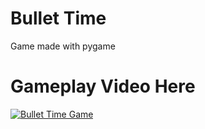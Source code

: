 # Bullet Time
Game made with pygame

# Gameplay Video Here
[![Bullet Time Game](https://www13.0zz0.com/2023/04/17/15/544984170.png)](https://www.youtube.com/watch?v=RwvOr-RJSAg)

